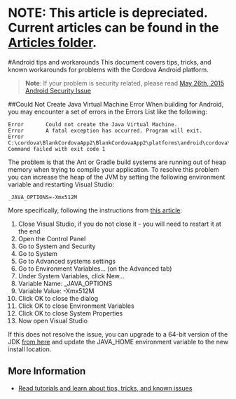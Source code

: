 <properties pageTitle="Android tips and workarounds"
  description="This is an article on bower tutorial"
  services=""
  documentationCenter=""
  authors="bursteg" />


# **NOTE:** This article is depreciated. Current articles can be found in the [Articles folder](/articles/).

#Android tips and workarounds
This document covers tips, tricks, and known workarounds for problems with the Cordova Android platform.
> **Note**: If your problem is security related, please read [May 26th, 2015 Android Security Issue](../tutorial-cordova-5-readme/)

<a name="couldnotcreatevm"></a>
##Could Not Create Java Virtual Machine Error
When building for Android, you may encounter a set of errors in the Errors List like the following:

~~~~~~~~~~~~~
Error		Could not create the Java Virtual Machine.			
Error		A fatal exception has occurred. Program will exit.									
Error		C:\cordova\BlankCordovaApp2\BlankCordovaApp2\platforms\android\cordova\build.bat: Command failed with exit code 1
~~~~~~~~~~~~~

The problem is that the Ant or Gradle build systems are running out of heap memory when trying to compile your application. To resolve this problem you can increase the heap of the JVM by setting the following environment variable and restarting Visual Studio:

~~~~~~~~~~~~~~~~~~~~~~
_JAVA_OPTIONS=-Xmx512M
~~~~~~~~~~~~~~~~~~~~~~

More specifically, following the instructions from [this article](http://www.tomsguide.com/faq/id-1761312/fix-create-java-virtual-machine-issue.html):

1. Close Visual Studio, if you do not close it - you will need to restart it at the end
2. Open the Control Panel
3. Go to System and Security
4. Go to System
5. Go to Advanced systems settings
6. Go to Environment Variables... (on the Advanced tab)
7. Under System Variables, click New...
8. Variable Name: _JAVA_OPTIONS
9. Variable Value: -Xmx512M
10. Click OK to close the dialog
11. Click OK to close Environment Variables
12. Click OK to close System Properties
13. Now open Visual Studio

If this does not resolve the issue, you can upgrade to a 64-bit version of the JDK [from here](http://download.oracle.com/otn-pub/java/jdk/7u79-b15/jdk-7u79-windows-x64.exe) and update the JAVA_HOME environment variable to the new install location.

## More Information
* [Read tutorials and learn about tips, tricks, and known issues](../../cordova-docs-readme.md)
